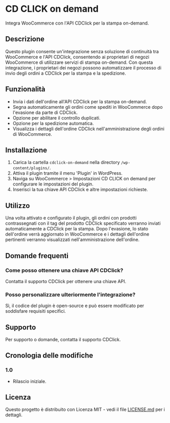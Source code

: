 # CD CLICK on demand

Integra WooCommerce con l'API CDClick per la stampa on-demand.

## Descrizione

Questo plugin consente un'integrazione senza soluzione di continuità tra WooCommerce e l'API CDClick, consentendo ai proprietari di negozi WooCommerce di utilizzare servizi di stampa on-demand. Con questa integrazione, i proprietari dei negozi possono automatizzare il processo di invio degli ordini a CDClick per la stampa e la spedizione.

## Funzionalità

- Invia i dati dell'ordine all'API CDClick per la stampa on-demand.
- Segna automaticamente gli ordini come spediti in WooCommerce dopo l'evasione da parte di CDClick.
- Opzione per abilitare il controllo duplicati.
- Opzione per la spedizione automatica.
- Visualizza i dettagli dell'ordine CDClick nell'amministrazione degli ordini di WooCommerce.

## Installazione

1. Carica la cartella `cdclick-on-demand` nella directory `/wp-content/plugins/`.
2. Attiva il plugin tramite il menu 'Plugin' in WordPress.
3. Naviga su WooCommerce > Impostazioni CD CLICK on demand per configurare le impostazioni del plugin.
4. Inserisci la tua chiave API CDClick e altre impostazioni richieste.

## Utilizzo

Una volta attivato e configurato il plugin, gli ordini con prodotti contrassegnati con il tag del prodotto CDClick specificato verranno inviati automaticamente a CDClick per la stampa. Dopo l'evasione, lo stato dell'ordine verrà aggiornato in WooCommerce e i dettagli dell'ordine pertinenti verranno visualizzati nell'amministrazione dell'ordine.

## Domande frequenti

### Come posso ottenere una chiave API CDClick?
Contatta il supporto CDClick per ottenere una chiave API.

### Posso personalizzare ulteriormente l'integrazione?
Sì, il codice del plugin è open-source e può essere modificato per soddisfare requisiti specifici.

## Supporto

Per supporto o domande, contatta il supporto CDClick.

## Cronologia delle modifiche

### 1.0
- Rilascio iniziale.

## Licenza

Questo progetto è distribuito con Licenza MIT - vedi il file [LICENSE.md](LICENSE.md) per i dettagli.
